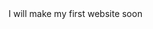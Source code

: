 <Html>
    <Head>
      <Title>
Web Page
      </Title>
    </Head>
    <body>
    I will make my first website soon
    </body>
    </Html>
